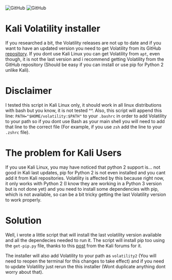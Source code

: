 <img alt="GitHub" src="https://img.shields.io/badge/version-v1.0-blue"> <img alt="GitHub" src="https://img.shields.io/github/license/anthares101/kali_volatility_installer">

# Kali Volatility installer

If you researched a bit, the Volatility releases are not up to date and if you want to have an updated version you need to get Volatility from its GitHub 
[repository](https://github.com/volatilityfoundation/volatility). If you dont use Kali Linux you can get Volatility from `apt`, even though, it is not the last version and i recommend getting Volatility from the GitHub repository (Should be easy if you can install or use pip for Python 2 unlike Kali).

# Disclaimer

I tested this script in Kali Linux only, it should work in all linux distributions with bash but you know, it is not tested ^^. Also, this script will append this line: `PATH="$HOME/volatility:$PATH"` to your `.bashrc` in order to add Volatility to your path so if you dont use Bash as your main shell you will need to add that line to the correct file (For example, if you use `zsh` add the line to your `.zshrc` file).

# The problem for Kali Users

If you use Kali Linux, you may have noticed that python 2 support is... not good in Kali last updates, pip for Python 2 is not even installed and you cant add it from Kali repositories. Volatility is affected by this because right now, it only works with Python 2 (I know they are working in a Python 3 version but is not done yet) and you need to  install some dependencies with pip, which is not available, so can be a bit tricky getting the last Volatility version to work properly.

# Solution

Well, i wrote a little script that will install the last volatility version available and all the dependecies needed to run it. The script will install pip too using the `get-pip.py` file, thanks to this [post](https://forums.kali.org/showthread.php?48570-New-Kali-build-cannot-install-pip-for-python2-7) from the Kali forums for it.

The installer will also add Volatility to your path as `volatility2` (You will need to reopen the terminal for this changes to take effect) and if you need to update Volatility just rerun the this installer (Wont duplicate anything dont worry about that).
